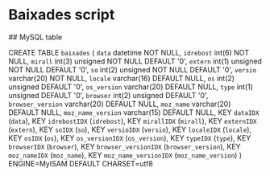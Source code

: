 # Baixades script

## MySQL table

CREATE TABLE `baixades` (
  `data` datetime NOT NULL,
  `idrebost` int(6) NOT NULL,
  `mirall` int(3) unsigned NOT NULL DEFAULT '0',
  `extern` int(1) unsigned NOT NULL DEFAULT '0',
  `so` int(2) unsigned NOT NULL DEFAULT '0',
  `versio` varchar(20) NOT NULL,
  `locale` varchar(16) DEFAULT NULL,
  `os` int(2) unsigned DEFAULT '0',
  `os_version` varchar(20) DEFAULT NULL,
  `type` int(1) unsigned DEFAULT '0',
  `browser` int(2) unsigned DEFAULT '0',
  `browser_version` varchar(20) DEFAULT NULL,
  `moz_name` varchar(20) DEFAULT NULL,
  `moz_name_version` varchar(15) DEFAULT NULL,
  KEY `dataIDX` (`data`),
  KEY `idrebostIDX` (`idrebost`),
  KEY `mirallIDX` (`mirall`),
  KEY `externIDX` (`extern`),
  KEY `soIDX` (`so`),
  KEY `versioIDX` (`versio`),
  KEY `localeIDX` (`locale`),
  KEY `osIDX` (`os`),
  KEY `os_versionIDX` (`os_version`),
  KEY `typeIDX` (`type`),
  KEY `browserIDX` (`browser`),
  KEY `browser_versionIDX` (`browser_version`),
  KEY `moz_nameIDX` (`moz_name`),
  KEY `moz_name_versionIDX` (`moz_name_version`)
) ENGINE=MyISAM DEFAULT CHARSET=utf8


